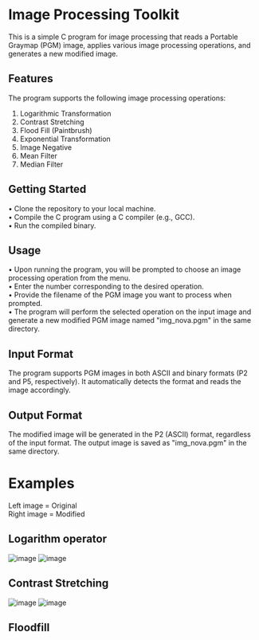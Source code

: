 # Image Processing Toolkit

This is a simple C program for image processing that reads a Portable Graymap (PGM) image, applies various image processing operations, and generates a new modified image.
## Features

The program supports the following image processing operations:

1. Logarithmic Transformation
2. Contrast Stretching
3. Flood Fill (Paintbrush)
4. Exponential Transformation 
5. Image Negative 
6. Mean Filter 
7. Median Filter 


## Getting Started

• Clone the repository to your local machine. <br />
• Compile the C program using a C compiler (e.g., GCC).<br />
• Run the compiled binary.<br />

## Usage

• Upon running the program, you will be prompted to choose an image processing operation from the menu. <br />
• Enter the number corresponding to the desired operation. <br />
• Provide the filename of the PGM image you want to process when prompted. <br />
• The program will perform the selected operation on the input image and generate a new modified PGM image named "img_nova.pgm" in the same directory. <br />

## Input Format

The program supports PGM images in both ASCII and binary formats (P2 and P5, respectively). It automatically detects the format and reads the image accordingly.

## Output Format

The modified image will be generated in the P2 (ASCII) format, regardless of the input format. The output image is saved as "img_nova.pgm" in the same directory.

# Examples
Left image = Original <br />
Right image = Modified
## Logarithm operator
![image](https://github.com/jpviguini/image-processing-toolkit/assets/70961838/16d34ffa-1027-423e-b45e-5eacdb96bfc6)
![image](https://github.com/jpviguini/image-processing-toolkit/assets/70961838/6d98ced1-d99b-464b-a09f-0054b125e364)

## Contrast Stretching
![image](https://github.com/jpviguini/image-processing-toolkit/assets/70961838/74b82c0b-6969-41ee-a3b3-39e28ecb2c21)
![image](https://github.com/jpviguini/image-processing-toolkit/assets/70961838/9a85cc9e-6500-41f6-a9e2-beda758d8e3e)

## Floodfill

